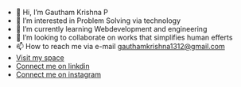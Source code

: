 - 👋 Hi, I’m Gautham Krishna P
- 👀 I’m interested in Problem Solving via technology
- 🌱 I’m currently learning Webdevelopment and engineering
- 💞️ I’m looking to collaborate on works that simplifies human efferts
- 📫 How to reach me via e-mail gauthamkrishna1312@gmail.com
- [Visit my space](https://gauthamkrishna.netlify.app)
- [Connect me on linkdin](https://www.linkedin.com/in/gautham-krishna-p-2bb4781b3/)
- [Connect me on instagram](https://www.instagram.com/c_tech_guy)

<!---
gauthamkrishna1312/gauthamkrishna1312 is a ✨ special ✨ repository because its `README.md` (this file) appears on your GitHub profile.
You can click the Preview link to take a look at your changes.
--->
